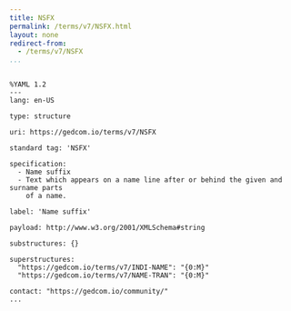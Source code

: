 ```yaml
---
title: NSFX
permalink: /terms/v7/NSFX.html
layout: none
redirect-from:
  - /terms/v7/NSFX
...
```


```

%YAML 1.2
---
lang: en-US

type: structure

uri: https://gedcom.io/terms/v7/NSFX

standard tag: 'NSFX'

specification:
  - Name suffix
  - Text which appears on a name line after or behind the given and surname parts
    of a name.

label: 'Name suffix'

payload: http://www.w3.org/2001/XMLSchema#string

substructures: {}

superstructures:
  "https://gedcom.io/terms/v7/INDI-NAME": "{0:M}"
  "https://gedcom.io/terms/v7/NAME-TRAN": "{0:M}"

contact: "https://gedcom.io/community/"
...

```
